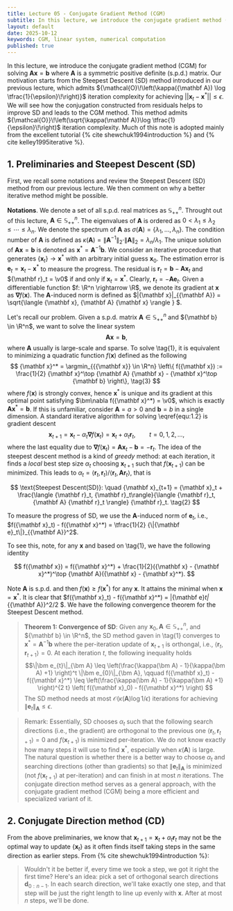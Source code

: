 ```yaml
---
title: Lecture 05 - Conjugate Gradient Method (CGM)
subtitle: In this lecture, we introduce the conjugate gradient method (CGM) for solving the system of linear equations.
layout: default
date: 2025-10-12
keywords: CGM, linear system, numerical computation
published: true
---
```


In this lecture, we introduce the conjugate gradient method (CGM) for solving ${\mathbf A}{\mathbf x} = {\mathbf b}$ where $\mathbf A$ is a symmetric positive definite (s.p.d.) matrix. Our motivation starts from the Steepest Descent (SD) method introduced in our previous lecture, which admits ${\mathcal{O}\!\left(\kappa({\mathbf A}) \log \tfrac{1}{\epsilon}\!\right)}$ iteration complexity for achieving $||{\mathbf x}_t - {\mathbf x}^*|| \leq \epsilon$. We will see how the conjugation constructed from residuals helps to improve SD and leads to the CGM method. This method admits ${\mathcal{O}}\!\left(\sqrt{\kappa(\mathbf A)}\log \tfrac{1}{\epsilon}\!\right)$ iteration complexity. Much of this note is adopted mainly from the excellent tutorial {% cite shewchuk1994introduction %} and {% cite kelley1995iterative %}.


## 1. Preliminaries and Steepest Descent (SD)

First, we recall some notations and review the Steepest Descent (SD) method from our previous lecture. We then comment on why a better iterative method might be possible.

**Notations**. We denote a set of all s.p.d. real matrices as ${\mathbb S}_{++}^n$. Throught out of this lecture, ${\mathbf A} \in {\mathbb S}_{++}^n$. The eigenvalues of ${\mathbf A}$ is ordered as $0 < \lambda_1 \leq \lambda_2 \leq \cdots \leq \lambda_n$. We denote the spectrum of ${\mathbf A}$ as $\sigma({\mathbf A}) = \{\lambda_1,\ldots,\lambda_n\}$. The condition number of ${\mathbf A}$ is defined as $\kappa({\mathbf A}) = \|{\mathbf A}^{-1}\|_2\cdot \|{\mathbf A}\|_2 = \lambda_n/\lambda_1$. The unique solution of ${\mathbf A} {\mathbf x} = {\mathbf b}$ is denoted as ${\mathbf x}^* = {\mathbf A}^{-1}{\mathbf b}$. We consider an iterative procedure that generates $\{{{\mathbf x}}_{t}\} \rightarrow {\mathbf x}^*$ with an arbitrary initial guess ${\mathbf x}_0$. The estimation error is ${\mathbf e}_t = {\mathbf x}_t - {\mathbf x}^*$ to measure the progress. The residual is ${\mathbf r}_t = {\mathbf b} - {\mathbf A} {\mathbf x}_t$ and ${\mathbf r}_t = \v0$ if and only if ${\mathbf x}_t = {\mathbf x}^*$. Clearly, ${\mathbf r}_t = -{\mathbf A}{\mathbf e}_t$. Given a differentiable function $f: \R^n \rightarrow \R$, we denote its gradient at ${\mathbf x}$ as $\bm \nabla f({\mathbf x})$. The ${\mathbf A}$-induced norm is defined as $\|{\mathbf x}\|_{{\mathbf A}} = \sqrt{\langle {\mathbf x}, {\mathbf A} {\mathbf x} \rangle } $.

Let's recall our problem. Given a  s.p.d. matrix ${\mathbf A} \in {\mathbb S}_{++}^n$ and ${\mathbf b} \in \R^n$, we want to solve the  linear system
$$
{\mathbf A} {\mathbf x} = {\mathbf b}, \tag{1}
$$
where ${\mathbf A}$ usually is large-scale and sparse. To solve \tag{1}, it is equivalent to minimizing a quadratic function $f({\mathbf x})$ defined as the following
$$
{\mathbf x}^* = \argmin_{{{\mathbf x}} \in \R^n} \left\{ f({\mathbf x}) := \frac{1}{2} {\mathbf x}^\top {\mathbf A} {\mathbf x} - {\mathbf x}^\top {\mathbf b} \right\}, \tag{3}
$$
where $f({\mathbf x})$ is strongly convex, hence ${\mathbf x}^*$ is unique and its gradient at this optimal point satisfying $\bm\nabla f({\mathbf x}^*) = \v0$, which is exactly ${\mathbf A} {\mathbf x}^* = {\mathbf b}$. If this is unfamiliar, consider ${\mathbf A} = a > 0$ and ${\mathbf b} = b$ in a single dimension. A standard iterative algorithm for solving \eqref{equ:1.2} is gradient descent
$$
{\mathbf x}_{t+1} = {\mathbf x}_t - \alpha_t \bm \nabla f({\mathbf x}_t) = {\mathbf x}_t + \alpha_t {\mathbf r}_t, \qquad t =0,1,2,\ldots,
$$
where the last equality due to $\bm\nabla f({\mathbf x}_t) = {\mathbf A} {\mathbf x}_t - {\mathbf b} = - {\mathbf r}_t$. The idea of the steepest descent method is a kind of *greedy* method: at each iteration, it finds a *local* best step size $\alpha_t$ choosing ${\mathbf x}_{t+1}$ such that $f({\mathbf x}_{t+1})$ can be minimized. This leads to $\alpha_t = \langle {\mathbf r}_t, {\mathbf r}_t\rangle / \langle {\mathbf r}_t, {\mathbf A} {\mathbf r}_t\rangle$, that is

$$
\text{Steepest Descent(SD)}: \quad {\mathbf x}_{t+1} = {\mathbf x}_t + \frac{\langle {\mathbf r}_t, {\mathbf r}_t\rangle}{\langle {\mathbf r}_t, {\mathbf A} {\mathbf r}_t \rangle} {\mathbf r}_t. \tag{2}
$$

To measure the progress of SD, we use the ${\mathbf A}$-induced norm of ${\mathbf e}_t$, i.e., $f({\mathbf x}_t) - f({\mathbf x}^*) = \tfrac{1}{2} {\|{\mathbf e}_t\|}_{{\mathbf A}}^2$. 

To see this, note, for any ${\mathbf x}$ and based on \tag{1}, we have the following identity

$$
f({\mathbf x}) = f({\mathbf x}^*) + \frac{1}{2}({\mathbf x} - {\mathbf x}^*)^\top {\mathbf A}({\mathbf x} - {\mathbf x}^*).
$$

Note ${\mathbf A}$ is s.p.d. and then $f({\mathbf x}) \geq f({\mathbf x}^*)$ for any ${\mathbf x}$. It attains the minimal when ${\mathbf x} = {\mathbf x}^*$. It is clear that $f({\mathbf x}_t) - f({\mathbf x}^*) = \|{\mathbf e}_t\|_{{\mathbf A}}^2/2 $.  We have the following convergence theorem for the Steepest Descent method.

>**Theorem 1: Convergence of SD**:
>Given any ${\mathbf x}_0, {\mathbf A} \in {\mathbb S}_{++}^n$, and ${\mathbf b} \in \R^n$, the SD method gaven in \tag{1} converges to $\bm x^* = {\mathbf A}^{-1}{\mathbf b}$ where the per-iteration update of ${\mathbf x}_{t+1}$ is orthongal, i.e., $\langle{\mathbf r}_t,{\mathbf r}_{t+1}\rangle = 0$. At each iteration $t$, the following inequality holds
>$$\|\bm e_{t}\|_{\bm A} \leq \left(\frac{\kappa(\bm A) - 1}{\kappa(\bm A) +1} \right)^t \|\bm e_{0}\|_{\bm A}, \qquad f({\mathbf x}_t) - f({\mathbf x}^*) \leq \left(\frac{\kappa(\bm A) - 1}{\kappa(\bm A) +1} \right)^{2 t} \left( f({\mathbf x}_0) - f({\mathbf x}^*) \right)
>$$
>The SD method needs at most ${\mathcal O}(\kappa({\mathbf A}) \log1/\epsilon)$ iterations for achieving $\|{\mathbf e}_t\|_{\mathbf A} \leq \epsilon$.

>Remark: Essentially, SD chooses $\alpha_t$ such that the following search directions (i.e., the gradient) are orthogonal to the previous one $\langle {\mathbf r}_t, {\mathbf r}_{t+1} \rangle = 0$ and $f({\mathbf x}_{t+1})$ is minimized per-iteration. We do not know exactly how many steps it will use to find ${\mathbf x}^*$, especially when $\kappa({\mathbf A})$ is large. The natural question is whether there is a better way to choose $\alpha_t$ and searching directions (other than gradients) so that ${\|{\mathbf e}_t\|}_{{\mathbf A}}$ is minimized (not $f({\mathbf x}_{t+1})$ at per-iteration) and can finish in at most $n$ iterations. The conjugate direction method serves as a general approach, with the conjugate gradient method (CGM) being a more efficient and specialized variant of it.

## 2. Conjugate Direction method (CD)


From the above preliminaries, we know that ${\mathbf x}_{t+1} = {\mathbf x}_{t} + \alpha_t {\mathbf r}_{t}$ may not be the optimal way to update $\{{\mathbf x}_{t}\}$ as it often finds itself taking steps in the same direction as earlier steps. From {% cite shewchuk1994introduction  %}: 

>Wouldn't it be better if, every time we took a step, we got it right the first time? Here's an idea: pick a set of orthogonal search directions ${\mathbf d}_{0:n-1}$. In each search direction, we'll take exactly one step, and that step will be just the right length to line up evenly with ${{\mathbf x}}$. After at most $n$ steps, we'll be done.